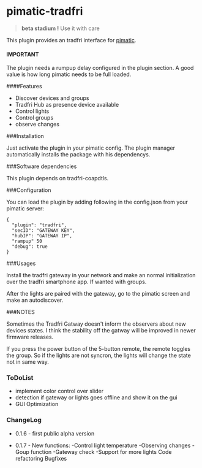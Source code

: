 pimatic-tradfri
=======================

> **beta stadium !**
> Use it with care

This plugin provides an tradfri interface for [pimatic](https://pimatic.org/).

#### IMPORTANT

The plugin needs a rumpup delay configured in the plugin section.
A good value is how long pimatic needs to be full loaded.

####Features
* Discover devices and groups
* Tradfri Hub as presence device available
* Control lights
* Control groups
* observe changes

###Installation

Just activate the plugin in your pimatic config. The plugin manager automatically installs the package with his dependencys.

###Software dependencies

This plugin depends on tradfri-coapdtls.

###Configuration

You can load the plugin by adding following in the config.json from your pimatic server:

    {
      "plugin": "tradfri",
      "secID": "GATEWAY KEY",
      "hubIP": "GATEWAY IP",
      "rampup" 50
      "debug": true
    }

###Usages

Install the tradfri gateway in your network and make an normal initialization over
the tradfri smartphone app. If wanted with groups.

After the lights are paired with the gateway, go to the pimatic screen and
make an autodiscover.

###NOTES

Sometimes the Tradfri Gatway doesn't inform the observers about new devices states.
I think the stability off the gatway will be improved in newer firmware releases.

If you press the power button of the 5-button remote, the remote toggles the group.
So if the lights are not syncron, the lights will change the state not in same way.

### ToDoList
* implement color control over slider
* detection if gateway or lights goes offline and show it on the gui
* GUI Optimization

### ChangeLog
* 0.1.6 - first public alpha version

* 0.1.7 - New functions:
          -Control light temperature
          -Observing changes
          -Goup function
          -Gateway check
          -Support for more lights
          Code refactoring
          Bugfixes
